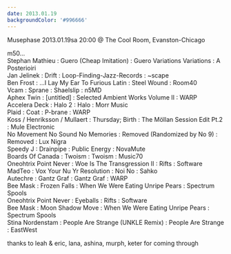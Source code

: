 ```yaml
---
date: 2013.01.19
backgroundColor: '#996666'
---
```


Musephase 2013.01.19sa 20:00 @ The Cool Room, Evanston-Chicago  

m50...  
Stephan Mathieu : Guero (Cheap Imitation) : Guero Variations Variations : A Posterioiri  
Jan Jelinek : Drift : Loop-Finding-Jazz-Records : ~scape  
Ben Frost : ...I Lay My Ear To Furious Latin : Steel Wound : Room40  
Vcam : Sprane : Shaelslip : n5MD  
Aphex Twin : \[untitled\] : Selected Ambient Works Volume II : WARP  
Accelera Deck : Halo 2 : Halo : Morr Music  
Plaid : Coat : P-brane : WARP  
Koss / Henriksson / Mullaert : Thursday; Birth : The Möllan Session Edit Pt.2 : Mule Electronic  
No Movement No Sound No Memories : Removed (Randomized by No 9) : Removed : Lux Nigra  
Speedy J : Drainpipe : Public Energy : NovaMute  
Boards Of Canada : Twoism : Twoism : Music70  
Oneohtrix Point Never : Woe Is The Transgression II : Rifts : Software  
MadTeo : Vox Your Nu Yr Resolution : Noi No : Sahko  
Autechre : Gantz Graf : Gantz Graf : WARP  
Bee Mask : Frozen Falls : When We Were Eating Unripe Pears : Spectrum Spools  
Oneohtrix Point Never : Eyeballs : Rifts : Software  
Bee Mask : Moon Shadow Move : When We Were Eating Unripe Pears : Spectrum Spools  
Stina Nordenstam : People Are Strange (UNKLE Remix) : People Are Strange : EastWest  

thanks to leah & eric, lana, ashina, murph, keter for coming through